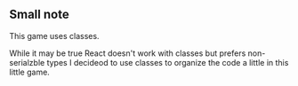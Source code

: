 ## Small note

This game uses classes.

While it may be true React doesn't work with classes but prefers non-serialzble types I decideod to use classes to organize the code a little in this little game.